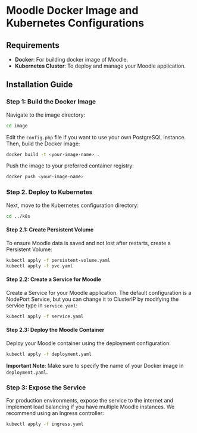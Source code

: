 
# Moodle Docker Image and Kubernetes Configurations

## Requirements
- **Docker**: For building docker image of Moodle.
- **Kubernetes Cluster**: To deploy and manage your Moodle application.

## Installation Guide
### Step 1: Build the Docker Image

Navigate to the image directory:

```bash
cd image
```

Edit the `config.php` file if you want to use your own PostgreSQL instance. Then, build the Docker image:

```bash
docker build -t <your-image-name> .
```

Push the image to your preferred container registry:

```bash
docker push <your-image-name>
```

### Step 2. Deploy to Kubernetes

Next, move to the Kubernetes configuration directory:

```bash
cd ../k8s
```

#### Step 2.1: Create Persistent Volume

To ensure Moodle data is saved and not lost after restarts, create a Persistent Volume:

```bash
kubectl apply -f persistent-volume.yaml
kubectl apply -f pvc.yaml
```

#### Step 2.2: Create a Service for Moodle

Create a Service for your Moodle application. The default configuration is a NodePort Service, but you can change it to ClusterIP by modifying the service type in `service.yaml`:

```bash
kubectl apply -f service.yaml
```

#### Step 2.3: Deploy the Moodle Container

Deploy your Moodle container using the deployment configuration:

```bash
kubectl apply -f deployment.yaml
```

**Important Note**: Make sure to specify the name of your Docker image in `deployment.yaml`.

### Step 3: Expose the Service

For production environments, expose the service to the internet and implement load balancing if you have multiple Moodle instances. We recommend using an Ingress controller:

```bash
kubectl apply -f ingress.yaml
```
